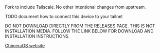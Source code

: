 Fork to include Tailscale. No other intentional changes from upstream.

TODO document how to connect this device to your tailnet

DO NOT DOWNLOAD DIRECTLY FROM THE RELEASES PAGE. THIS IS NOT INSTALLATION MEDIA. FOLLOW THE LINK BELOW FOR DOWNLOAD AND INSTALLATION INSTRUCTIONS.

[ChimeraOS website](https://chimeraos.org)

